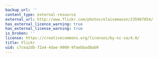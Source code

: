 ```yaml
---
backup_url: ''
content_type: external-resource
external_url: http://www.flickr.com/photos/eloisemason/235967054/
has_external_licence_warning: true
has_external_license_warning: true
is_broken: ''
license: https://creativecommons.org/licenses/by-nc-sa/4.0/
title: Flickr
uid: c7cea2db-72a4-4dae-9909-9faebbad8ab9
---
```

